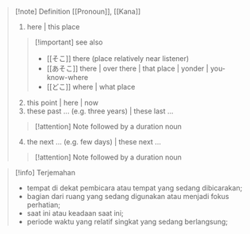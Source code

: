 >[!note] Definition
>[[Pronoun]], [[Kana]]
> 1.  here | this place
> > [!important] see also
> > - [[そこ]] 
> > there (place relatively near listener) 
> >  - [[あそこ]] 
> > there | over there | that place | yonder | you-know-where
> > - [[どこ]] 
> > where | what place
>
> 2. this point | here | now 
> 3. these past ... (e.g. three years) | these last ... 
> > [!attention] Note
> > followed by a duration noun
> 4. the next ... (e.g. few days) | these next ... 
> > [!attention] Note
> > followed by a duration noun

>[!info] Terjemahan
>- tempat di dekat pembicara atau tempat yang sedang dibicarakan;
>- bagian dari ruang yang sedang digunakan atau menjadi fokus perhatian;
>- saat ini atau keadaan saat ini;
>- periode waktu yang relatif singkat yang sedang berlangsung;
